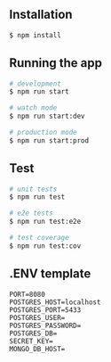 ## Installation

```bash
$ npm install
```

## Running the app

```bash
# development
$ npm run start

# watch mode
$ npm run start:dev

# production mode
$ npm run start:prod
```

## Test

```bash
# unit tests
$ npm run test

# e2e tests
$ npm run test:e2e

# test coverage
$ npm run test:cov
```

## .ENV template

```
PORT=8080
POSTGRES_HOST=localhost
POSTGRES_PORT=5433
POSTGRES_USER=
POSTGRES_PASSWORD=
POSTGRES_DB=
SECRET_KEY=
MONGO_DB_HOST=
```